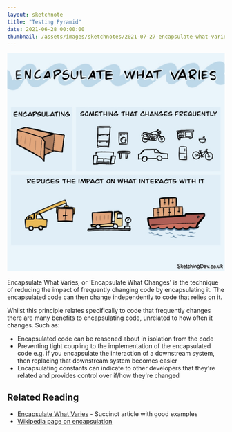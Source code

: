 ```yaml
---
layout: sketchnote
title: "Testing Pyramid"
date: 2021-06-28 00:00:00
thumbnail: /assets/images/sketchnotes/2021-07-27-encapsulate-what-varies/encapsulate-what-varies-thumbnail.jpg
---
```


![{{page.title}}](/assets/images/sketchnotes/2021-07-27-encapsulate-what-varies/encapsulate-what-varies.jpg)

Encapsulate What Varies, or 'Encapsulate What Changes' is the technique of reducing the impact of frequently changing code by encapsulating it. The encapsulated code can then change independently to code that relies on it.

Whilst this principle relates specifically to code that frequently changes there are many benefits to encapsulating code, unrelated to how often it changes. Such as:

* Encapsulated code can be reasoned about in isolation from the code
* Preventing tight coupling to the implementation of the encapsulated code e.g. if you encapsulate the interaction of a downstream system, then replacing that downstream system becomes easier
* Encapsulating constants can indicate to other developers that they're related and provides control over if/how they're changed

## Related Reading

- [Encapsulate What Varies](https://alexkondov.com/encapsulate-what-varies/) - Succinct article with good examples
- [Wikipedia page on encapsulation](https://en.wikipedia.org/wiki/Encapsulation_(computer_programming))